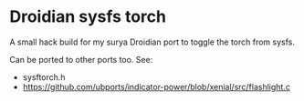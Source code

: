 # Droidian sysfs torch

A small hack build for my surya Droidian port to toggle the torch from sysfs.

Can be ported to other ports too. See:
 - sysftorch.h
 - https://github.com/ubports/indicator-power/blob/xenial/src/flashlight.c
